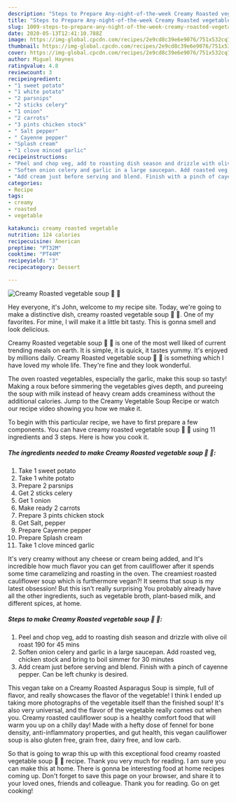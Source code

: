 ```yaml
---
description: "Steps to Prepare Any-night-of-the-week Creamy Roasted vegetable soup 🥔 🥕"
title: "Steps to Prepare Any-night-of-the-week Creamy Roasted vegetable soup 🥔 🥕"
slug: 1009-steps-to-prepare-any-night-of-the-week-creamy-roasted-vegetable-soup
date: 2020-05-13T12:41:10.788Z
image: https://img-global.cpcdn.com/recipes/2e9cd8c39e6e9076/751x532cq70/creamy-roasted-vegetable-soup-🥔-🥕-recipe-main-photo.jpg
thumbnail: https://img-global.cpcdn.com/recipes/2e9cd8c39e6e9076/751x532cq70/creamy-roasted-vegetable-soup-🥔-🥕-recipe-main-photo.jpg
cover: https://img-global.cpcdn.com/recipes/2e9cd8c39e6e9076/751x532cq70/creamy-roasted-vegetable-soup-🥔-🥕-recipe-main-photo.jpg
author: Miguel Haynes
ratingvalue: 4.8
reviewcount: 3
recipeingredient:
- "1 sweet potato"
- "1 white potato"
- "2 parsnips"
- "2 sticks celery"
- "1 onion"
- "2 carrots"
- "3 pints chicken stock"
- " Salt pepper"
- " Cayenne pepper"
- "Splash cream"
- "1 clove minced garlic"
recipeinstructions:
- "Peel and chop veg, add to roasting dish season and drizzle with olive oil roast 190 for 45 mins"
- "Soften onion celery and garlic in a large saucepan. Add roasted veg, chicken stock and bring to boil simmer for 30 minutes"
- "Add cream just before serving and blend. Finish with a pinch of cayenne pepper. Can be left chunky is desired."
categories:
- Recipe
tags:
- creamy
- roasted
- vegetable

katakunci: creamy roasted vegetable 
nutrition: 124 calories
recipecuisine: American
preptime: "PT32M"
cooktime: "PT44M"
recipeyield: "3"
recipecategory: Dessert

---
```



![Creamy Roasted vegetable soup 🥔 🥕](https://img-global.cpcdn.com/recipes/2e9cd8c39e6e9076/751x532cq70/creamy-roasted-vegetable-soup-🥔-🥕-recipe-main-photo.jpg)

Hey everyone, it's John, welcome to my recipe site. Today, we're going to make a distinctive dish, creamy roasted vegetable soup 🥔 🥕. One of my favorites. For mine, I will make it a little bit tasty. This is gonna smell and look delicious.

Creamy Roasted vegetable soup 🥔 🥕 is one of the most well liked of current trending meals on earth. It is simple, it is quick, it tastes yummy. It's enjoyed by millions daily. Creamy Roasted vegetable soup 🥔 🥕 is something which I have loved my whole life. They're fine and they look wonderful.

The oven roasted vegetables, especially the garlic, make this soup so tasty! Making a roux before simmering the vegetables gives depth, and pureeing the soup with milk instead of heavy cream adds creaminess without the additional calories. Jump to the Creamy Vegetable Soup Recipe or watch our recipe video showing you how we make it.


To begin with this particular recipe, we have to first prepare a few components. You can have creamy roasted vegetable soup 🥔 🥕 using 11 ingredients and 3 steps. Here is how you cook it.

<!--inarticleads1-->

##### The ingredients needed to make Creamy Roasted vegetable soup 🥔 🥕:

1. Take 1 sweet potato
1. Take 1 white potato
1. Prepare 2 parsnips
1. Get 2 sticks celery
1. Get 1 onion
1. Make ready 2 carrots
1. Prepare 3 pints chicken stock
1. Get  Salt, pepper
1. Prepare  Cayenne pepper
1. Prepare Splash cream
1. Take 1 clove minced garlic


It&#39;s very creamy without any cheese or cream being added, and It&#39;s incredible how much flavor you can get from cauliflower after it spends some time caramelizing and roasting in the oven. The creamiest roasted cauliflower soup which is furthermore vegan?! It seems that soup is my latest obsession! But this isn&#39;t really surprising You probably already have all the other ingredients, such as vegetable broth, plant-based milk, and different spices, at home. 

<!--inarticleads2-->

##### Steps to make Creamy Roasted vegetable soup 🥔 🥕:

1. Peel and chop veg, add to roasting dish season and drizzle with olive oil roast 190 for 45 mins
1. Soften onion celery and garlic in a large saucepan. Add roasted veg, chicken stock and bring to boil simmer for 30 minutes
1. Add cream just before serving and blend. Finish with a pinch of cayenne pepper. Can be left chunky is desired.


This vegan take on a Creamy Roasted Asparagus Soup is simple, full of flavor, and really showcases the flavor of the vegetable! I think I ended up taking more photographs of the vegetable itself than the finished soup! It&#39;s also very universal, and the flavor of the vegetable really comes out when you. Creamy roasted cauliflower soup is a healthy comfort food that will warm you up on a chilly day! Made with a hefty dose of fennel for bone density, anti-inflammatory properties, and gut health, this vegan cauliflower soup is also gluten free, grain free, dairy free, and low carb. 

So that is going to wrap this up with this exceptional food creamy roasted vegetable soup 🥔 🥕 recipe. Thank you very much for reading. I am sure you can make this at home. There is gonna be interesting food at home recipes coming up. Don't forget to save this page on your browser, and share it to your loved ones, friends and colleague. Thank you for reading. Go on get cooking!
